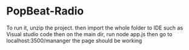 # PopBeat-Radio
To run it, unzip the project. then import the whole folder to IDE such as Visual studio code then on the main dir, run node app.js then go to localhost:3500/mananger the page should be working
